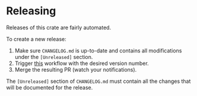 # Releasing

Releases of this crate are fairly automated.

To create a new release:

1. Make sure `CHANGELOG.md` is up-to-date and contains all modifications under the `[Unreleased]` section.
2. Trigger [this](https://github.com/monero-ecosystem/monero-rpc-rs/actions/workflows/draft-new-release.yml) workflow with the desired version number.
3. Merge the resulting PR (watch your notifications).

The `[Unreleased]` section of `CHANGELOG.md` must contain all the changes that will be documented for the release.
